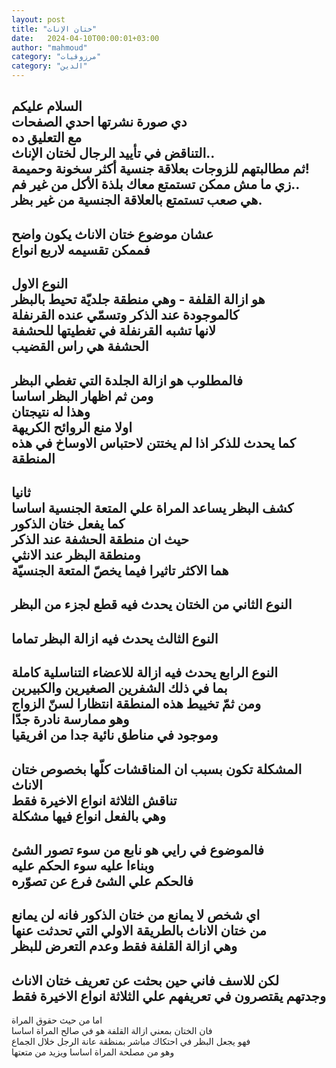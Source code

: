```yaml
---
layout: post
title: "ختان الإناث"
date:   2024-04-10T00:00:01+03:00
author: "mahmoud"
category: "مرزوقيات"
category: "الدين"
---
```



السلام عليكم  
دي صورة نشرتها احدي الصفحات  
مع التعليق ده  
التناقض في تأييد الرجال لختان الإناث..  
ثم مطالبتهم للزوجات بعلاقة جنسية أكثر سخونة
وحميمة!  
زي ما مش ممكن تستمتع معاك بلذة الأكل من غير
فم..  
هي صعب تستمتع بالعلاقة الجنسية من غير بظر.  
-  
عشان موضوع ختان الاناث يكون واضح  
فممكن تقسيمه لاربع انواع  
-  
النوع الاول  
هو ازالة القلفة - وهي منطقة جلديّة تحيط بالبظر  
كالموجودة عند الذكر وتسمّي عنده القرنفلة  
لانها تشبه القرنفلة في تغطيتها للحشفة  
الحشفة هي راس القضيب  
-  
فالمطلوب هو ازالة الجلدة التي تغطي البظر  
ومن ثم اظهار البظر اساسا  
وهذا له نتيجتان  
اولا منع الروائح الكريهة  
كما يحدث للذكر اذا لم يختتن لاحتباس الاوساخ في هذه
المنطقة  
-  
ثانيا  
كشف البظر يساعد المراة علي المتعة الجنسية اساسا  
كما يفعل ختان الذكور  
حيث ان منطقة الحشفة عند الذكر  
ومنطقة البظر عند الانثي  
هما الاكثر تاثيرا فيما يخصّ المتعة الجنسيّة  
-  
النوع الثاني من الختان يحدث فيه قطع لجزء من
البظر  
-  
النوع الثالث يحدث فيه ازالة البظر تماما  
-  
النوع الرابع يحدث فيه ازالة للاعضاء التناسلية
كاملة  
بما في ذلك الشفرين الصغيرين والكبيرين  
ومن ثمّ تخييط هذه المنطقة انتظارا لسنّ الزواج  
وهو ممارسة نادرة جدّا  
وموجود في مناطق نائية جدا من افريقيا  
-  
المشكلة تكون بسبب ان المناقشات كلّها بخصوص ختان
الاناث  
تناقش الثلاثة انواع الاخيرة فقط  
وهي بالفعل انواع فيها مشكلة  
-  
فالموضوع في رايي هو نابع من سوء تصور الشئ  
وبناءا عليه سوء الحكم عليه  
فالحكم علي الشئ فرع عن تصوّره  
-  
اي شخص لا يمانع من ختان الذكور فانه لن يمانع  
من ختان الاناث بالطريقة الاولي التي تحدثت عنها  
وهي ازالة القلفة فقط وعدم التعرض للبظر  
-  
لكن للاسف فاني حين بحثت عن تعريف ختان الاناث  
وجدتهم يقتصرون في تعريفهم علي الثلاثة انواع الاخيرة
فقط  
-  
اما من حيث حقوق المراة  
فان الختان بمعني ازالة القلفة هو في صالح المراة
اساسا  
فهو يجعل البظر في احتكاك مباشر بمنظقة عانة الرجل خلال
الجماع  
وهو من مصلحة المراة اساسا ويزيد من متعتها
